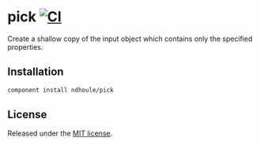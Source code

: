 # pick [![CI][ci-badge]][ci-link]

Create a shallow copy of the input object which contains only the specified properties.

## Installation

```sh
component install ndhoule/pick
```

## License

Released under the [MIT license](LICENSE.md).

[ci-link]: https://travis-ci.org/ndhoule/pick
[ci-badge]: https://travis-ci.org/ndhoule/pick.svg?branch=master
